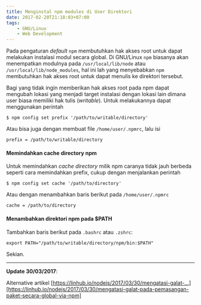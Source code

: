 ```yaml
---
title: Menginstal npm modules di User Direktori
date: 2017-02-20T21:18:03+07:00
tags:
    - GNU/Linux
    - Web Development
---
```


Pada pengaturan _default_ `npm` membutuhkan hak akses root untuk dapat melakukan
instalasi modul secara global. Di GNU/Linux `npm` biasanya akan menempatkan
modulnya pada `/usr/local/lib/node` atau `/usr/local/lib/node_modules`, hal ini
lah yang menyebabkan `npm` membutuhkan hak akses root untuk dapat menulis ke
direktori tersebut.

Bagi yang tidak ingin memberikan hak akses root pada npm dapat mengubah lokasi
yang menjadi target instalasi dengan lokasi lain dimana user biasa memiliki hak
tulis (_writable_). Untuk melakukannya dapat menggunakan perintah

```
$ npm config set prefix '/path/to/writable/directory'
```

<!--more-->

Atau bisa juga dengan membuat file `/home/user/.npmrc`, lalu isi

```
prefix = /path/to/writable/directory
```

#### Memindahkan cache directory npm

Untuk memindahkan _cache directory_ milik npm caranya tidak jauh berbeda seperti
cara memindahkan prefix, cukup dengan menjalankan perintah

```
$ npm config set cache '/path/to/directory'
```

Atau dengan menambahkan baris berikut pada `/home/user/.npmrc`

```
cache = /path/to/directory
```

#### Menambahkan direktori npm pada $PATH

Tambahkan baris berikut pada `.bashrc` atau `.zshrc`:

```
export PATH="/path/to/writable/directory/npm/bin:$PATH"
```

Sekian.

---

**Update 30/03/2017**:

Alternative artikel
[https://linhub.io/nodejs/2017/03/30/mengatasi-galat-...][https://linhub.io/nodejs/2017/03/30/mengatasi-galat-pada-pemasangan-paket-secara-global-via-npm]
